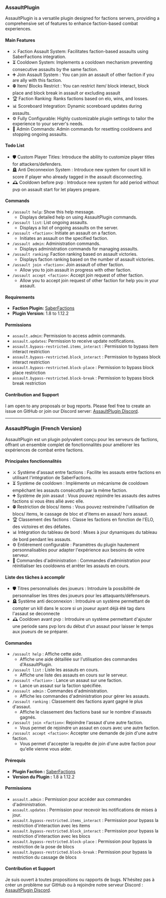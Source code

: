 ### AssaultPlugin

AssaultPlugin is a versatile plugin designed for factions servers, providing a comprehensive set of features to enhance faction-based combat experiences. 

#### Main Features

- ⚔️ Faction Assault System: Facilitates faction-based assaults using SaberFactions integration.
- ⏳ Cooldown System: Implements a cooldown mechanism preventing consecutive assaults by the same faction.
- ➕ Join Assault System : You can join an assault of other faction if you are ally with this faction.
- ⛔ Item/ Blocks Restrict : You can restrict item/ block interact, block place and block break in assault or excluding assault
- 🏆 Faction Ranking: Ranks factions based on elo, wins, and losses.
- 📊 Scoreboard Integration: Dynamic scoreboard updates during assaults.
- ⚙️ Fully Configurable: Highly customizable plugin settings to tailor the experience to your server's needs.
- 🔧 Admin Commands: Admin commands for resetting cooldowns and stopping ongoing assaults.

#### Todo List

- 🛡️ Custom Player Titles: Introduce the ability to customize player titles for attackers/defenders.
- 🪦 Anti Deconnexion System : Introduce new system for count kill in score if player who already tagged in the assault disconnecting.
- 🕰️ Cooldown before pvp : Introduce new system for add period without pvp on assault start for let players prepare.

#### Commands

- `/assault help`: Show this help message.
  - Displays detailed help on using AssaultPlugin commands.
- `/assault list`: List ongoing assaults.
  - Displays a list of ongoing assaults on the server.
- `/assault <faction>`: Initiate an assault on a faction.
  - Initiates an assault on the specified faction.
- `/assault admin`: Administration commands.
  - Displays administration commands for managing assaults.
- `/assault ranking`: Faction ranking based on assault victories.
  - Displays faction ranking based on the number of assault victories.
- `/assault join <faction>`: Join assault of other faction.
  - Allow you to join assault in progress with other faction.
- `/assault accept <faction>`: Accept join request of other faction.
  - Allow you to accept join request of other faction for help you in your assault.

#### Requirements

- **Faction Plugin:** [SaberFactions](https://github.com/SaberLLC/Saber-Factions)
- **Plugin Version:** 1.8 to 1.12.2

#### Permissions

- `assault.admin`: Permission to access admin commands.
- `assault.updates`: Permission to receive update notifications.
- `assault.bypass-restricted.items_interact` : Permission to bypass item interact restriction
- `assault.bypass-restricted.block_interact` : Permission to bypass block interact restriction
- `assault.bypass-restricted.block-place` : Permission to bypass block place restriction
- `assault.bypass-restricted.block-break` : Permission to bypass block break restriction

#### Contribution and Support

I am open to any proposals or bug reports. Please feel free to create an issue on GitHub or join our Discord server: [AssaultPlugin Discord](https://discord.gg/GR5xdzvkXc).

---

### AssaultPlugin (French Version)

AssaultPlugin est un plugin polyvalent conçu pour les serveurs de factions, offrant un ensemble complet de fonctionnalités pour améliorer les expériences de combat entre factions.

#### Principales fonctionnalités

- ⚔️ Système d'assaut entre factions : Facilite les assauts entre factions en utilisant l'intégration de SaberFactions.
- ⏳ Système de cooldown : Implémente un mécanisme de cooldown empêchant les assauts consécutifs par la même faction.
- ➕ Système de join assaut : Vous pouvez rejoindre les assauts des autres factions si vous êtes allié avec elle.
- ⛔ Restriction de blocs/ items : Vous pouvez restreindre l'utilisation de blocs/ items, le cassage de bloc et d'items en assaut/ hors assaut.
- 🏆 Classement des factions : Classe les factions en fonction de l'ELO, des victoires et des défaites.
- 📊 Intégration du tableau de bord : Mises à jour dynamiques du tableau de bord pendant les assauts.
- ⚙️ Entièrement configurable : Paramètres du plugin hautement personnalisables pour adapter l'expérience aux besoins de votre serveur.
- 🔧 Commandes d'administration : Commandes d'administration pour réinitialiser les cooldowns et arrêter les assauts en cours.

#### Liste des tâches à accomplir

- 🛡️ Titres personnalisés des joueurs : Introduire la possibilité de personnaliser les titres des joueurs pour les attaquants/défenseurs.
- 🪦 Système anti deconnexion : Introduire un système permettant de compter un kill dans le score si un joueur ayant déjà été tag dans l'assaut se deconnecte
- 🕰️ Cooldown avant pvp : Introduire un système permettant d'ajouter une periode sans pvp lors du début d'un assaut pour laisser le temps aux joueurs de se préparer.

#### Commandes

- `/assault help` : Affiche cette aide.
  - Affiche une aide détaillée sur l'utilisation des commandes d'AssaultPlugin.
- `/assault list` : Liste les assauts en cours.
  - Affiche une liste des assauts en cours sur le serveur.
- `/assault <faction>` : Lance un assaut sur une faction.
  - Lance un assaut sur la faction spécifiée.
- `/assault admin` : Commandes d'administration.
  - Affiche les commandes d'administration pour gérer les assauts.
- `/assault ranking` : Classement des factions ayant gagné le plus d'assaut.
  - Affiche le classement des factions basé sur le nombre d'assauts gagnés.
- `/assault join <faction>`: Rejoindre l'assaut d'une autre faction.
  - Vous permet de rejoindre un assaut en cours avec une autre faction.
- `/assault accept <faction>`: Accepter une demande de join d'une autre faction.
  - Vous permet d'accepter la requête de join d'une autre faction pour qu'elle vienne vous aider.

#### Prérequis

- **Plugin Faction :** [SaberFactions](https://github.com/SaberLLC/Saber-Factions)
- **Version du Plugin :** 1.8 à 1.12.2

#### Permissions

- `assault.admin` : Permission pour accéder aux commandes d'administration.
- `assault.updates` : Permission pour recevoir les notifications de mises à jour.
- `assault.bypass-restricted.items_interact` : Permission pour bypass la restriction d'interaction avec les items
- `assault.bypass-restricted.block_interact` : Permission pour bypass la restriction d'interaction avec les blocs
- `assault.bypass-restricted.block-place` : Permission pour bypass la restriction de la pose de blocs
- `assault.bypass-restricted.block-break` : Permission pour bypass la restriction du cassage de blocs

#### Contribution et Support

Je suis ouvert à toutes propositions ou rapports de bugs. N'hésitez pas à créer un problème sur GitHub ou à rejoindre notre serveur Discord : [AssaultPlugin Discord](https://discord.gg/GR5xdzvkXc).
